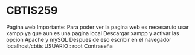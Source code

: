 # CBTIS259
Pagina web
Importante:  Para poder ver la pagina web es necesaruio usar xampp ya que aun es una pagina local
Descargar xampp y activar las opcion  Apache y mySQL
Despues de eso escribir en el navegador localhost/cbtis 
USUARIO : root Contraseña 
